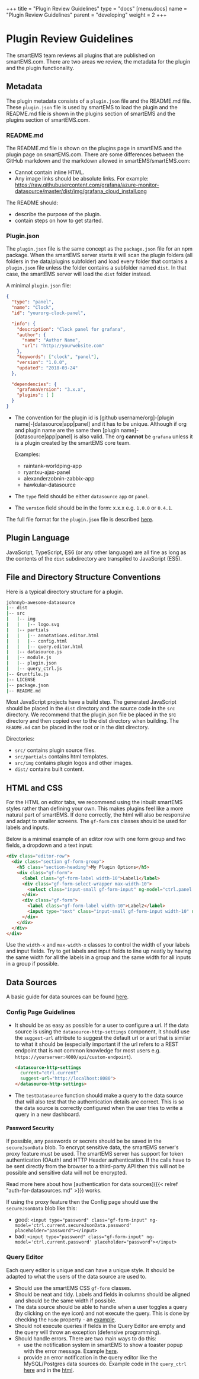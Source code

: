 +++
title = "Plugin Review Guidelines"
type = "docs"
[menu.docs]
name = "Plugin Review Guidelines"
parent = "developing"
weight = 2
+++

# Plugin Review Guidelines

The smartEMS team reviews all plugins that are published on smartEMS.com. There are two areas we review, the metadata for the plugin and the plugin functionality.

## Metadata

The plugin metadata consists of a `plugin.json` file and the README.md file. These `plugin.json` file is used by smartEMS to load the plugin and the README.md file is shown in the plugins section of smartEMS and the plugins section of smartEMS.com.

### README.md

The README.md file is shown on the plugins page in smartEMS and the plugin page on smartEMS.com. There are some differences between the GitHub markdown and the markdown allowed in smartEMS/smartEMS.com:

- Cannot contain inline HTML.
- Any image links should be absolute links. For example: https://raw.githubusercontent.com/grafana/azure-monitor-datasource/master/dist/img/grafana_cloud_install.png

The README should:

- describe the purpose of the plugin.
- contain steps on how to get started.

### Plugin.json

The `plugin.json` file is the same concept as the `package.json` file for an npm package. When the smartEMS server starts it will scan the plugin folders (all folders in the data/plugins subfolder) and load every folder that contains a `plugin.json` file unless the folder contains a subfolder named `dist`. In that case, the smartEMS server will load the `dist` folder instead.

A minimal `plugin.json` file:

```json
{
  "type": "panel",
  "name": "Clock",
  "id": "yourorg-clock-panel",

  "info": {
    "description": "Clock panel for grafana",
    "author": {
      "name": "Author Name",
      "url": "http://yourwebsite.com"
    },
    "keywords": ["clock", "panel"],
    "version": "1.0.0",
    "updated": "2018-03-24"
  },

  "dependencies": {
    "grafanaVersion": "3.x.x",
    "plugins": [ ]
  }
}
```

- The convention for the plugin id is [github username/org]-[plugin name]-[datasource|app|panel] and it has to be unique. Although if org and plugin name are the same then [plugin name]-[datasource|app|panel] is also valid. The org **cannot** be `grafana` unless it is a plugin created by the smartEMS core team.

    Examples:

    - raintank-worldping-app
    - ryantxu-ajax-panel
    - alexanderzobnin-zabbix-app
    - hawkular-datasource

- The `type` field should be either `datasource` `app` or `panel`.
- The `version` field should be in the form: x.x.x e.g. `1.0.0` or `0.4.1`.

The full file format for the `plugin.json` file is described [here](http://docs.grafana.org/plugins/developing/plugin.json/).

## Plugin Language

JavaScript, TypeScript, ES6 (or any other language) are all fine as long as the contents of the `dist` subdirectory are transpiled to JavaScript (ES5).

## File and Directory Structure Conventions

Here is a typical directory structure for a plugin.

```bash
johnnyb-awesome-datasource
|-- dist
|-- src
|   |-- img
|   |   |-- logo.svg
|   |-- partials
|   |   |-- annotations.editor.html
|   |   |-- config.html
|   |   |-- query.editor.html
|   |-- datasource.js
|   |-- module.js
|   |-- plugin.json
|   |-- query_ctrl.js
|-- Gruntfile.js
|-- LICENSE
|-- package.json
|-- README.md
```

Most JavaScript projects have a build step. The generated JavaScript should be placed in the `dist` directory and the source code in the `src` directory. We recommend that the plugin.json file be placed in the src directory and then copied over to the dist directory when building. The `README.md` can be placed in the root or in the dist directory.

Directories:

- `src/` contains plugin source files.
- `src/partials` contains html templates.
- `src/img` contains plugin logos and other images.
- `dist/` contains built content.

## HTML and CSS

For the HTML on editor tabs, we recommend using the inbuilt smartEMS styles rather than defining your own. This makes plugins feel like a more natural part of smartEMS. If done correctly, the html will also be responsive and adapt to smaller screens. The `gf-form` css classes should be used for labels and inputs.

Below is a minimal example of an editor row with one form group and two fields, a dropdown and a text input:

```html
<div class="editor-row">
  <div class="section gf-form-group">
    <h5 class="section-heading">My Plugin Options</h5>
    <div class="gf-form">
      <label class="gf-form-label width-10">Label1</label>
      <div class="gf-form-select-wrapper max-width-10">
        <select class="input-small gf-form-input" ng-model="ctrl.panel.mySelectProperty" ng-options="t for t in ['option1', 'option2', 'option3']" ng-change="ctrl.onSelectChange()"></select>
      </div>
      <div class="gf-form">
        <label class="gf-form-label width-10">Label2</label>
        <input type="text" class="input-small gf-form-input width-10" ng-model="ctrl.panel.myProperty" ng-change="ctrl.onFieldChange()" placeholder="suggestion for user" ng-model-onblur />
      </div>
    </div>
  </div>
</div>
```

Use the `width-x` and `max-width-x` classes to control the width of your labels and input fields. Try to get labels and input fields to line up neatly by having the same width for all the labels in a group and the same width for all inputs in a group if possible.

## Data Sources

A basic guide for data sources can be found [here](http://docs.grafana.org/plugins/developing/datasources/).

### Config Page Guidelines

- It should be as easy as possible for a user to configure a url. If the data source is using the `datasource-http-settings` component, it should use the `suggest-url` attribute to suggest the default url or a url that is similar to what it should be (especially important if the url refers to a REST endpoint that is not common knowledge for most users e.g. `https://yourserver:4000/api/custom-endpoint`).

    ```html
    <datasource-http-settings
      current="ctrl.current"
      suggest-url="http://localhost:8080">
    </datasource-http-settings>
    ```

- The `testDatasource` function should make a query to the data source that will also test that the authentication details are correct. This is so the data source is correctly configured when the user tries to write a query in a new dashboard.

#### Password Security

If possible, any passwords or secrets should be be saved in the `secureJsonData` blob. To encrypt sensitive data, the smartEMS server's proxy feature must be used. The smartEMS server has support for token authentication (OAuth) and HTTP Header authentication. If the calls have to be sent directly from the browser to a third-party API then this will not be possible and sensitive data will not be encrypted.

Read more here about how [authentication for data sources]({{< relref "auth-for-datasources.md" >}}) works.

If using the proxy feature then the Config page should use the `secureJsonData` blob like this:

  - good: `<input type="password" class="gf-form-input" ng-model='ctrl.current.secureJsonData.password' placeholder="password"></input>`
  - bad: `<input type="password" class="gf-form-input" ng-model='ctrl.current.password' placeholder="password"></input>`

### Query Editor

Each query editor is unique and can have a unique style. It should be adapted to what the users of the data source are used to.

- Should use the smartEMS CSS `gf-form` classes.
- Should be neat and tidy. Labels and fields in columns should be aligned and should be the same width if possible.
- The data source should be able to handle when a user toggles a query (by clicking on the eye icon) and not execute the query. This is done by checking the `hide` property - an [example](https://github.com/smartems/smartems/blob/master/public/app/plugins/datasource/postgres/datasource.ts#L35-L38).
- Should not execute queries if fields in the Query Editor are empty and the query will throw an exception (defensive programming).
- Should handle errors. There are two main ways to do this:
  - use the notification system in smartEMS to show a toaster popup with the error message. Example [here](https://github.com/alexanderzobnin/grafana-zabbix/blob/fdbbba2fb03f5f2a4b3b0715415e09d5a4cf6cde/src/panel-triggers/triggers_panel_ctrl.js#L467-L471).
  - provide an error notification in the query editor like the MySQL/Postgres data sources do. Example code in the `query_ctrl`  [here](https://github.com/grafana/azure-monitor-datasource/blob/b184d077f082a69f962120ef0d1f8296a0d46f03/src/query_ctrl.ts#L36-L51) and in the [html](https://github.com/grafana/azure-monitor-datasource/blob/b184d077f082a69f962120ef0d1f8296a0d46f03/src/partials/query.editor.html#L190-L193).
